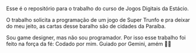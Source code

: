 Esse é o repositório para o trabalho do curso de Jogos Digitais da Estácio.

O trabalho solicita a programação de um jogo de Super Trunfo e pra deixar do meu jeito, as cartas desse baralho são de cidades da Paraíba.

Sou game designer, mas não sou programador. Por isso esse trabalho foi feito na força da fé:
Codado por mim.
Guiado por Gemini, amém 🙏🏾
